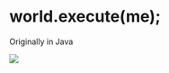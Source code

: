 # world.execute(me);
Originally in Java

[![](http://img.youtube.com/vi/ESx_hy1n7HA/0.jpg)](https://www.youtube.com/watch?v=ESx_hy1n7HA)
